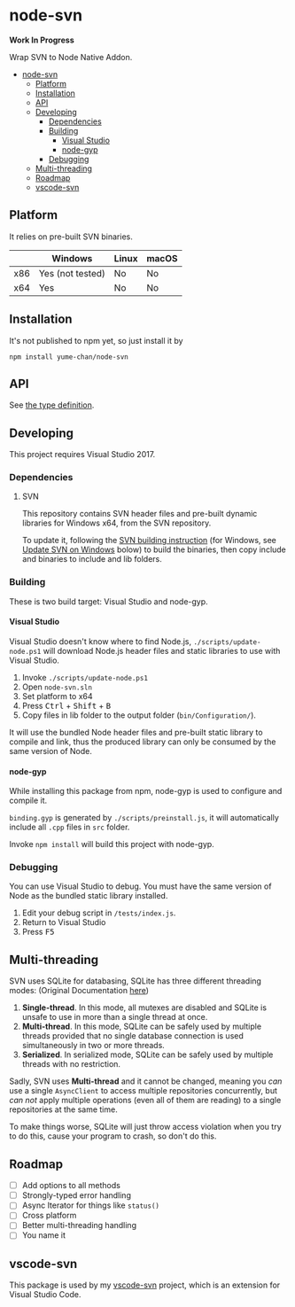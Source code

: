 # node-svn

**Work In Progress**

Wrap SVN to Node Native Addon.

- [node-svn](#node-svn)
    - [Platform](#platform)
    - [Installation](#installation)
    - [API](#api)
    - [Developing](#developing)
        - [Dependencies](#dependencies)
        - [Building](#building)
            - [Visual Studio](#visual-studio)
            - [node-gyp](#node-gyp)
        - [Debugging](#debugging)
    - [Multi-threading](#multi-threading)
    - [Roadmap](#roadmap)
    - [vscode-svn](#vscode-svn)

## Platform

It relies on pre-built SVN binaries.

|     | Windows          | Linux | macOS |
| --- | ---------------- | ----- | ----- |
| x86 | Yes (not tested) | No    | No    |
| x64 | Yes              | No    | No    |

## Installation

It's not published to npm yet, so just install it by

````shell
npm install yume-chan/node-svn
````

## API

See [the type definition](scripts/index.d.ts).

## Developing

This project requires Visual Studio 2017.

### Dependencies

1. SVN

    This repository contains SVN header files and pre-built dynamic libraries for Windows x64, from the SVN repository.

    To update it, following the [SVN building instruction](http://svn.apache.org/repos/asf/subversion/trunk/INSTALL) (for Windows, see [Update SVN on Windows](#updating-svn-on-windows) bolow) to build the binaries, then copy include and binaries to include and lib folders.

### Building

These is two build target: Visual Studio and node-gyp.

#### Visual Studio

Visual Studio doesn't know where to find Node.js, `./scripts/update-node.ps1` will download Node.js header files and static libraries to use with Visual Studio.

1. Invoke `./scripts/update-node.ps1`
1. Open `node-svn.sln`
1. Set platform to x64
1. Press <kbd>Ctrl</kbd> + <kbd>Shift</kbd> + <kbd>B</kbd>
1. Copy files in lib folder to the output folder (`bin/Configuration/`).

It will use the bundled Node header files and pre-built static library to compile and link, thus the produced library can only be consumed by the same version of Node.

#### node-gyp

While installing this package from npm, node-gyp is used to configure and compile it.

`binding.gyp` is generated by `./scripts/preinstall.js`, it will automatically include all `.cpp` files in `src` folder.

Invoke `npm install` will build this project with node-gyp.

### Debugging

You can use Visual Studio to debug. You must have the same version of Node as the bundled static library installed.

1. Edit your debug script in `/tests/index.js`.
1. Return to Visual Studio
1. Press <kbd>F5</kbd>

## Multi-threading

SVN uses SQLite for databasing, SQLite has three different threading modes: (Original Documentation [here](https://sqlite.org/threadsafe.html))

1. **Single-thread**. In this mode, all mutexes are disabled and SQLite is unsafe to use in more than a single thread at once.
1. **Multi-thread**. In this mode, SQLite can be safely used by multiple threads provided that no single database connection is used simultaneously in two or more threads.
1. **Serialized**. In serialized mode, SQLite can be safely used by multiple threads with no restriction.

Sadly, SVN uses **Multi-thread** and it cannot be changed, meaning you *can* use a single `AsyncClient` to access multiple repositories concurrently, but *can not* apply multiple operations (even all of them are reading) to a single repositories at the same time.

To make things worse, SQLite will just throw access violation when you try to do this, cause your program to crash, so don't do this.

## Roadmap

- [ ] Add options to all methods
- [ ] Strongly-typed error handling
- [ ] Async Iterator for things like `status()`
- [ ] Cross platform
- [ ] Better multi-threading handling
- [ ] You name it

## vscode-svn

This package is used by my [vscode-svn](https://www.github.com/yume-chan/vscode-svn) project, which is an extension for Visual Studio Code.
